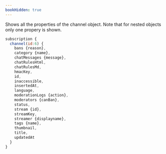 ```yaml
---
bookHidden: true
---
```


Shows all the properties of the channel object. Note that for nested objects only one propery is shown.

```js
subscription {
  channel(id:6) {
    bans {reason},
    category {name},
    chatMessages {message},
    chatRulesHtml,
    chatRulesMd,
    hmacKey,
    id,
    inaccessible,
    insertedAt,
    language,
    moderationLogs {action},
    moderators {canBan},
    status,
    stream {id},
    streamKey, 
    streamer {displayname},
    tags {name},
    thumbnail,
    title,
    updatedAt
  }
}

```